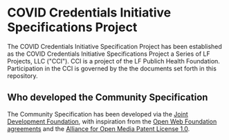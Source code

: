 # COVID Credentials Initiative Specifications Project

The COVID Credentials Initiative Specification Project has been established as the COVID Credentials Initiative Specifications Project a Series of LF Projects, LLC ("CCI"). CCI is a project of the LF Publich Health Foundation.  Participation in the CCI is governed by the the documents set forth in this repository.

## Who developed the Community Specification

The Community Specification has been developed via the [Joint Development Foundation](http://www.jointdevelopment.org), with inspiration from the [Open Web Foundation agreements](http://openwebfoundation.org) and the [Alliance for Open Media Patent License 1.0](http://aomedia.org/license/patent-license/).
